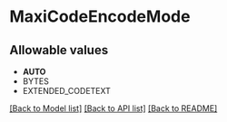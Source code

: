 # MaxiCodeEncodeMode


## Allowable values

* **AUTO**
* BYTES
* EXTENDED_CODETEXT

[[Back to Model list]](../../README.md#documentation-for-models) [[Back to API list]](../../README.md#documentation-for-api-endpoints) [[Back to README]](../../README.md)


